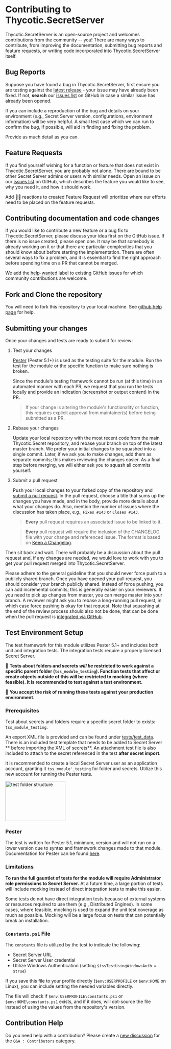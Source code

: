 # Contributing to Thycotic.SecretServer

Thycotic.SecretServer is an open-source project and welcomes contributions from the community -- you! There are many ways to contribute, from improving the documentation, submitting bug reports and feature requests, or writing code incorporated into Thycotic.SecretServer itself.

## Bug Reports

Suppose you have found a bug in Thycotic.SecretServer, first ensure you are testing against the [latest release](https://github.com/thycotic-ps/thycotic.secretserver/releases/latest) - your issue may have already been fixed. If not, **search** our [issues list](https://github.com/thycotic-ps/thycotic.secretserver/issues) on GitHub in case a similar issue has already been opened.

If you can include a reproduction of the bug and details on your environment (e.g., Secret Server version, configurations, environment information) will be very helpful. A small test case which we can run to confirm the bug, if possible, will aid in finding and fixing the problem.

Provide as much detail as you can.

## Feature Requests

If you find yourself wishing for a function or feature that does not exist in Thycotic.SecretServer, you are probably not alone. There are bound to be other Secret Server admins or users with similar needs. Open an issue on our [issues list](https://github.com/thycotic-ps/thycotic.secretserver/issues) on GitHub, which describes the feature you would like to see, why you need it, and how it should work.

Add 👍🏻 reactions to created Feature Request will prioritize where our efforts need to be placed on the feature requests.

## Contributing documentation and code changes

If you would like to contribute a new feature or a bug fix to Thycotic.SecretServer, please discuss your idea first on the GitHub issue. If there is no issue created, please open one. It may be that somebody is already working on it or that there are particular complexities that you should know about before starting the implementation. There are often several ways to fix a problem, and it is essential to find the right approach before spending time on a PR that cannot be merged.

We add the [help-wanted](https://github.com/thycotic-ps/thycotic.secretserver/labels/help-wanted) label to existing GitHub issues for which community contributions are welcome.

## Fork and Clone the repository

You will need to fork this repository to your local machine. See [github help page](https://help.github.com/articles/fork-a-repo) for help.

## Submitting your changes

Once your changes and tests are ready to submit for review:

1. Test your changes

    [Pester](https://pester.dev) (Pester 5.1+) is used as the testing suite for the module. Run the test for the module or the specific function to make sure nothing is broken.

    Since the module's testing framework cannot be run (at this time) in an automated manner with each PR, we request that you run the tests locally and provide an indication (screenshot or output content) in the PR.

    > If your change is altering the module's functionality or function, this requires explicit approval from maintainer(s) before being submitted as a PR.

2. Rebase your changes

    Update your local repository with the most recent code from the main Thycotic.Secret repository, and rebase your branch on top of the latest master branch. We prefer your initial changes to be squashed into a single commit. Later, if we ask you to make changes, add them as separate commits; this makes reviewing the changes easier. As a final step before merging, we will either ask you to squash all commits yourself.

3. Submit a pull request

    Push your local changes to your forked copy of the repository and [submit a pull request](https://help.github.com/articles/using-pull-requests). In the pull request, choose a title that sums up the changes you have made, and in the body, provide more details about what your changes do. Also, mention the number of issues where the discussion has taken place, e.g., `Fixes #143` or `Closes #143`.

    > **Every** pull request requires an associated issue to be linked to it.

    > **Every** pull request will require the inclusion of the CHANGELOG file with your change and referenced issue. The format is based on [Keep a Changelog](https://keepachangelog.com/en/1.0.0/).

Then sit back and wait. There will probably be a discussion about the pull request and, if any changes are needed, we would love to work with you to get your pull request merged into Thycotic.SecretServer.

Please adhere to the general guideline that you should never force push to a publicly shared branch. Once you have opened your pull request, you should consider your branch publicly shared. Instead of force pushing, you can add incremental commits; this is generally easier on your reviewers. If you need to pick up changes from master, you can merge master into your branch. A reviewer might ask you to rebase a long-running pull request, in which case force pushing is okay for that request. Note that squashing at the end of the review process should also not be done, that can be done when the pull request is [integrated via GitHub](https://github.com/blog/2141-squash-your-commits).

## Test Environment Setup

The test framework for this module utilizes Pester 5.1+ and includes both unit and integration tests. The integration tests require a properly licensed Secret Server.

🚨
**Tests about folders and secrets _will be_ restricted to work against a specific parent folder (`tss_module_testing`). Function tests that affect or create objects outside of this will be restricted to mocking (where feasible). It is recommended to test against a test environment.**

🚨
**You accept the risk of running these tests against your production environment.**

### Prerequisites

Test about secrets and folders require a specific secret folder to exists: `tss_module_testing`.

An export XML file is provided and can be found under [tests/test_data](/tests/test_data). There is an included test template that needs to be added to Secret Server ** before importing the XML of secrets**. An attachment test file is also included to attach to the secret referenced in the test **after secret import**.

It is recommended to create a local Secret Server user as an application account, granting it `tss_module'_testing` for folder and secrets. Utilize this new account for running the Pester tests.

<img src="https://user-images.githubusercontent.com/11204251/103263755-64b8e080-496e-11eb-8e63-2c02c225f504.png" width="188" height="125" alt="test folder structure">

### Pester

The test is written for Pester 5.1, minimum, version and will not run on a lower version due to syntax and framework changes made to that module. Documentation for Pester can be found [here](https://pester.dev).

### Limitations

**To run the full gauntlet of tests for the module will require Administrator role permissions to Secret Server.** At a future time, a large portion of tests will include mocking instead of direct integration tests to make this easier.

Some tests do not have direct integration tests because of external systems or resources required to use them (e.g., Distributed Engines). In some cases, where feasible, mocking is used to expand the unit test coverage as much as possible. Mocking will be a large focus on tests that can potentially break an installation.

### `Constants.ps1` File

The `constants` file is utilized by the test to indicate the following:

- Secret Server URL
- Secret Server User credential
- Utilize Windows Authentication (setting `$tssTestUsingWindowsAuth = $true`)

If you save this file to your profile directly (`$env:USERPROFILE` or `$env:HOME` on Linux), you can include setting the needed variables directly.

The file will check if `$env:USERPROFILE\constants.ps1` or `$env:HOME\constants.ps1` exists, and if it does, will dot-source the file instead of using the values from the repository's version.

## Contribution Help

Do you need help with a contribution? Please create a [new discussion](https://github.com/thycotic-ps/thycotic.secretserver/discussions/new) for the `Q&A : Contributors` category.
